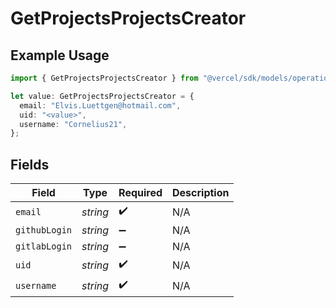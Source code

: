 # GetProjectsProjectsCreator

## Example Usage

```typescript
import { GetProjectsProjectsCreator } from "@vercel/sdk/models/operations/getprojects.js";

let value: GetProjectsProjectsCreator = {
  email: "Elvis.Luettgen@hotmail.com",
  uid: "<value>",
  username: "Cornelius21",
};
```

## Fields

| Field              | Type               | Required           | Description        |
| ------------------ | ------------------ | ------------------ | ------------------ |
| `email`            | *string*           | :heavy_check_mark: | N/A                |
| `githubLogin`      | *string*           | :heavy_minus_sign: | N/A                |
| `gitlabLogin`      | *string*           | :heavy_minus_sign: | N/A                |
| `uid`              | *string*           | :heavy_check_mark: | N/A                |
| `username`         | *string*           | :heavy_check_mark: | N/A                |